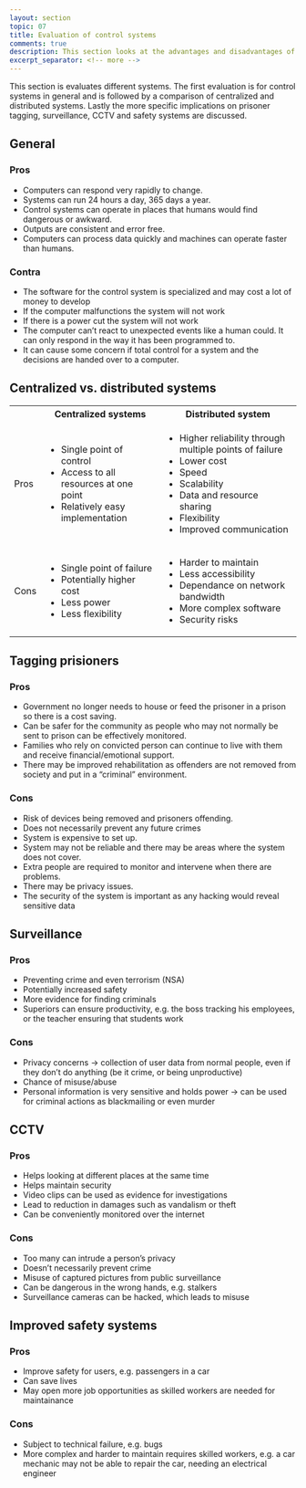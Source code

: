```yaml
---
layout: section
topic: 07
title: Evaluation of control systems
comments: true
description: This section looks at the advantages and disadvantages of control systems, including its moral and ethical implications.
excerpt_separator: <!-- more -->
---
```

<!-- more -->
This section is evaluates different systems. The first evaluation is for control systems in general and is followed by a comparison of centralized and distributed systems. Lastly the more specific implications on prisoner tagging, surveillance, CCTV and safety systems are discussed.

## General
### Pros
- Computers can respond very rapidly to change.
- Systems can run 24 hours a day, 365 days a year.
- Control systems can operate in places that humans would find dangerous or awkward.
- Outputs are consistent and error free.
- Computers can process data quickly and machines can operate faster than humans.

### Contra
- The software for the control system is specialized and may cost a lot of money to develop
- If the computer malfunctions the system will not work
- If there is a power cut the system will not work
- The computer can’t react to unexpected events like a human could. It can only respond in the way it has been programmed to.
- It can cause some concern if total control for a system and the decisions are handed over to a computer.

## Centralized vs. distributed systems
<table class="table table-bordered">
	<tr>
		<th></th>
		<th>Centralized systems</th>
		<th>Distributed system</th>
	</tr>
	<tr>
		<td>Pros</td>
		<td>
			<ul>
				<li>Single point of control</li>
				<li>Access to all resources at one point</li>
				<li>Relatively easy implementation</li>
			</ul>
		</td>
		<td>
			<ul>
				<li>Higher reliability through multiple points of failure</li>
				<li>Lower cost</li>
				<li>Speed</li>
				<li>Scalability</li>
				<li>Data and resource sharing</li>
				<li>Flexibility</li>
				<li>Improved communication</li>
			</ul>
		</td>
	</tr>
	<tr>
		<td>Cons</td>
		<td>
			<ul>
				<li>Single point of failure</li>
				<li>Potentially higher cost</li>
				<li>Less power</li>
				<li>Less flexibility</li>
			</ul>
		</td>
		<td>
			<ul>
				<li>Harder to maintain</li>
				<li>Less accessibility</li>
				<li>Dependance on network bandwidth</li>
				<li>More complex software</li>
				<li>Security risks</li>
			</ul>
		</td>
	</tr>
</table>

## Tagging prisioners
### Pros
- Government no longer needs to house or feed the prisoner in a prison so there is a cost saving.
- Can be safer for the community as people who may not normally be sent to prison can be effectively monitored.
- Families who rely on convicted person can continue to live with them and receive financial/emotional support.
- There may be improved rehabilitation as offenders are not removed from society and put in a “criminal” environment.

### Cons
- Risk of devices being removed and prisoners offending.
- Does not necessarily prevent any future crimes
- System is expensive to set up.
- System may not be reliable and there may be areas where the system does not cover.
- Extra people are required to monitor and intervene when there are problems.
- There may be privacy issues.
- The security of the system is important as any hacking would reveal sensitive data

## Surveillance
### Pros
- Preventing crime and even terrorism (NSA)
- Potentially increased safety
- More evidence for finding criminals
- Superiors can ensure productivity, e.g. the boss tracking his employees, or the teacher ensuring that students work

### Cons
- Privacy concerns -> collection of user data from normal people, even if they don’t do anything (be it crime, or being unproductive)
- Chance of misuse/abuse
- Personal information is very sensitive and holds power -> can be used for criminal actions as blackmailing or even murder

## CCTV
### Pros
- Helps looking at different places at the same time
- Helps maintain security
- Video clips can be used as evidence for investigations
- Lead to reduction in damages such as vandalism or theft
- Can be conveniently monitored over the internet

### Cons
- Too many can intrude a person’s privacy
- Doesn’t necessarily prevent crime
- Misuse of captured pictures from public surveillance
- Can be dangerous in the wrong hands, e.g. stalkers
- Surveillance cameras can be hacked, which leads to misuse

## Improved safety systems
### Pros
- Improve safety for users, e.g. passengers in a car
- Can save lives
- May open more job opportunities as skilled workers are needed for maintainance

### Cons
- Subject to technical failure, e.g. bugs
- More complex and harder to maintain  requires skilled workers, e.g. a car mechanic may not be able to repair the car, needing an electrical engineer
